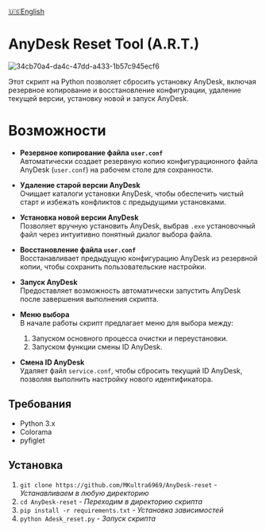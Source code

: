 [🇺🇸English](https://github.com/MKultra6969/AnyDesk-reset/blob/main/README.md)

# AnyDesk Reset Tool (A.R.T.)
![34cb70a4-da4c-47dd-a433-1b57c945ecf6](https://github.com/user-attachments/assets/3a4303d2-b9c5-4c97-800b-20f66326e62f)





Этот скрипт на Python позволяет сбросить установку AnyDesk, включая резервное копирование и восстановление конфигурации, удаление текущей версии, установку новой и запуск AnyDesk.

# Возможности

- **Резервное копирование файла `user.conf`**  
  Автоматически создает резервную копию конфигурационного файла AnyDesk (`user.conf`) на рабочем столе для сохранности.

- **Удаление старой версии AnyDesk**  
  Очищает каталоги установки AnyDesk, чтобы обеспечить чистый старт и избежать конфликтов с предыдущими установками.

- **Установка новой версии AnyDesk**  
  Позволяет вручную установить AnyDesk, выбрав `.exe` установочный файл через интуитивно понятный диалог выбора файла.

- **Восстановление файла `user.conf`**  
  Восстанавливает предыдущую конфигурацию AnyDesk из резервной копии, чтобы сохранить пользовательские настройки.

- **Запуск AnyDesk**  
  Предоставляет возможность автоматически запустить AnyDesk после завершения выполнения скрипта.

- **Меню выбора**  
  В начале работы скрипт предлагает меню для выбора между:
  1. Запуском основного процесса очистки и переустановки.
  2. Запуском функции смены ID AnyDesk.

- **Смена ID AnyDesk**  
  Удаляет файл `service.conf`, чтобы сбросить текущий ID AnyDesk, позволяя выполнить настройку нового идентификатора.


## Требования
- Python 3.x
- Colorama
- pyfiglet

## Установка

1. `git clone https://github.com/MKultra6969/AnyDesk-reset` - _Устанавливаем в любую директорию_
2. `cd AnyDesk-reset` - _Переходим в директорию скрипта_
3. `pip install -r requirements.txt` - _Установка зависимостей_
4. `python Adesk_reset.py` - _Запуск скрипта_ 
